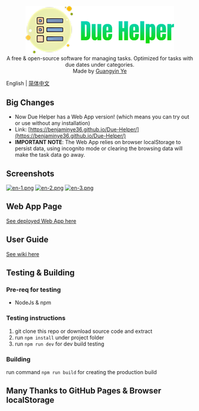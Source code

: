 <p align="center">
<img alt='Due Helper Logo' width="400"  src='/public/logo.png'/>
<br/>
<span>A free & open-source software for managing tasks. Optimized for tasks with due dates under categories.</span>
<br/>
<span>Made by <a href="https://github.com/BenjaminYe36">Guangyin Ye</a></span>
</p>

English | [简体中文](./README-zh_CN.md)

## Big Changes
- Now Due Helper has a Web App version! (which means you can try out or use without any installation)
- Link: [https://benjaminye36.github.io/Due-Helper/](https://benjaminye36.github.io/Due-Helper/)
- **IMPORTANT NOTE**: The Web App relies on browser localStorage to persist data, using incognito mode or clearing the browsing data
will make the task data go away.

## Screenshots
[![en-1.png](https://i.ibb.co/J7Pk8VD/due-helper-2-3-0-en-1.png)](https://ibb.co/wW168V5)
[![en-2.png](https://i.ibb.co/0Gb5qXD/due-helper-2-3-0-en-2.png)](https://ibb.co/BCMkLPz)
[![en-3.png](https://i.ibb.co/pdxQXfj/due-helper-2-3-0-en-3-web.png)](https://ibb.co/jDTz4yk)

## Web App Page
[See deployed Web App here](https://benjaminye36.github.io/Due-Helper/)

## User Guide
[See wiki here](https://github.com/BenjaminYe36/Due-Helper/wiki)

## Testing & Building
### Pre-req for testing

- NodeJs & npm

### Testing instructions
1. git clone this repo or download source code and extract
2. run `npm install` under project folder
3. run `npm run dev` for dev build testing

### Building
run command `npm run build` for creating the production build

## Many Thanks to GitHub Pages & Browser localStorage
